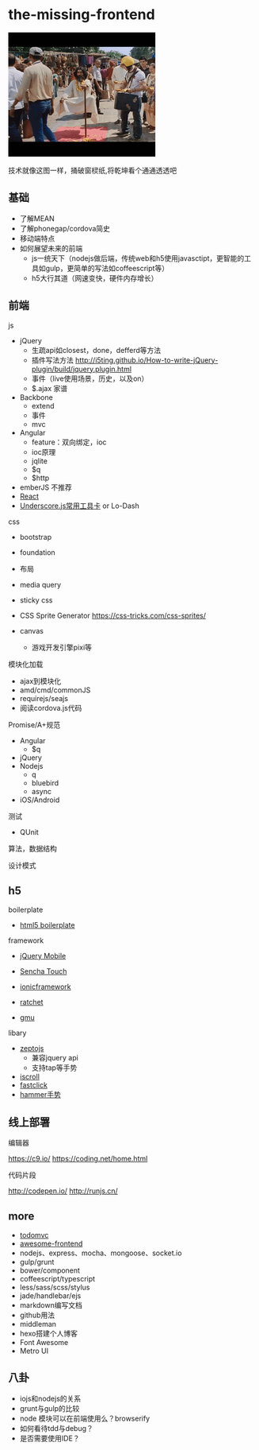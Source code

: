 # the-missing-frontend

![fun.gif](fun.gif)

技术就像这图一样，捅破窗棂纸,将乾坤看个通通透透吧

## 基础

- 了解MEAN
- 了解phonegap/cordova简史
- 移动端特点
- 如何展望未来的前端
  - js一统天下（nodejs做后端，传统web和h5使用javasctipt，更智能的工具如gulp，更简单的写法如coffeescript等）
  - h5大行其道（网速变快，硬件内存增长）

## 前端

js

- jQuery
  - 生疏api如closest，done，defferd等方法
  - 插件写法方法 http://i5ting.github.io/How-to-write-jQuery-plugin/build/jquery.plugin.html
  - 事件（live使用场景，历史，以及on）
  - $.ajax 家谱
- Backbone
  - extend
  - 事件
  - mvc
- Angular
  - feature：双向绑定，ioc
  - ioc原理
  - jqlite
  - $q
  - $http
- emberJS 不推荐
- [React](http://facebook.github.io/react/)
- [Underscore.js常用工具卡](http://www.bootcss.com/p/underscore/) or Lo-Dash

css

- bootstrap
- foundation

- 布局
- media query
- sticky css
- CSS Sprite Generator https://css-tricks.com/css-sprites/
- canvas
  - 游戏开发引擎pixi等

模块化加载

- ajax到模块化
- amd/cmd/commonJS
- requirejs/seajs
- 阅读cordova.js代码

Promise/A+规范

- Angular
  - $q
- jQuery
- Nodejs
  - q
  - bluebird
  - async
- iOS/Android

测试

- QUnit

算法，数据结构

设计模式

## h5

boilerplate

- [html5 boilerplate](http://www.bootcss.com/p/html5boilerplate/)


framework

- [jQuery Mobile](http://jquerymobile.com/)
- [Sencha Touch](http://www.sencha.com/products/touch/)

- [ionicframework](ionicframework.com)
- [ratchet](http://goratchet.com/)
- [gmu](http://gmu.baidu.com/)


libary

- [zeptojs](http://zeptojs.com/)
  - 兼容jquery api
  - 支持tap等手势
- [iscroll](http://cubiq.org/iscroll-5)
- [fastclick](https://github.com/ftlabs/fastclick)
- [hammer手势](https://github.com/hammerjs/hammer.js)

## 线上部署


编辑器

https://c9.io/
https://coding.net/home.html

代码片段

http://codepen.io/
http://runjs.cn/

## more

- [todomvc](http://todomvc.com/)
- [awesome-frontend](https://github.com/JingwenTian/awesome-frontend)
- nodejs、express、mocha、mongoose、socket.io
- gulp/grunt
- bower/component
- coffeescript/typescript
- less/sass/scss/stylus
- jade/handlebar/ejs
- markdown编写文档
- github用法
- middleman
- hexo搭建个人博客
- Font Awesome
- Metro UI

## 八卦

- iojs和nodejs的关系
- grunt与gulp的比较
- node 模块可以在前端使用么？browserify
- 如何看待tdd与debug？
- 是否需要使用IDE？